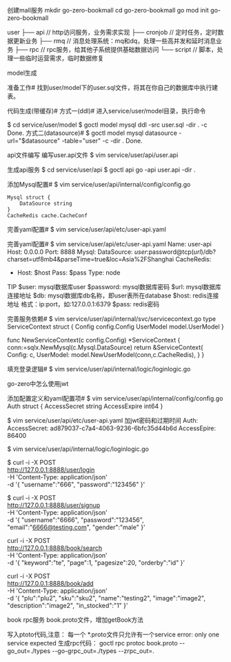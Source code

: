 创建mall服务
mkdir go-zero-bookmall
cd go-zero-bookmall 
go mod init go-zero-bookmall



user
    ├── api //  http访问服务，业务需求实现
    ├── cronjob // 定时任务，定时数据更新业务
    ├── rmq // 消息处理系统：mq和dq，处理一些高并发和延时消息业务
    ├── rpc // rpc服务，给其他子系统提供基础数据访问
    └── script // 脚本，处理一些临时运营需求，临时数据修复




model生成

准备工作#
找到user/model下的user.sql文件，将其在你自己的数据库中执行建表。

代码生成(带缓存)#
方式一(ddl)#
进入service/user/model目录，执行命令

$ cd service/user/model
$ goctl model mysql ddl -src user.sql -dir . -c
Done.
方式二(datasource)#
$ goctl model mysql datasource -url="$datasource" -table="user" -c -dir .
Done.

api文件编写
编写user.api文件
$ vim service/user/api/user.api

生成api服务
$ cd service/user/api
$ goctl api go -api user.api -dir . 

添加Mysql配置#
$ vim service/user/api/internal/config/config.go

	Mysql struct {
		DataSource string
	}
	CacheRedis cache.CacheConf

完善yaml配置#
$ vim service/user/api/etc/user-api.yaml

完善yaml配置#
$ vim service/user/api/etc/user-api.yaml
Name: user-api
Host: 0.0.0.0
Port: 8888
Mysql:
  DataSource: $user:$password@tcp($url)/$db?charset=utf8mb4&parseTime=true&loc=Asia%2FShanghai
CacheRedis:
  - Host: $host
    Pass: $pass
    Type: node

TIP
$user: mysql数据库user
$password: mysql数据库密码
$url: mysql数据库连接地址
$db: mysql数据库db名称，即user表所在database
$host: redis连接地址 格式：ip:port，如:127.0.0.1:6379
$pass: redis密码


完善服务依赖#
$ vim service/user/api/internal/svc/servicecontext.go
type ServiceContext struct {
    Config    config.Config
    UserModel model.UserModel
}

func NewServiceContext(c config.Config) *ServiceContext {
    conn:=sqlx.NewMysql(c.Mysql.DataSource)
    return &ServiceContext{
        Config: c,
        UserModel: model.NewUserModel(conn,c.CacheRedis),
    }
}


填充登录逻辑#
$ vim service/user/api/internal/logic/loginlogic.go



go-zero中怎么使用jwt

添加配置定义和yaml配置项#
$ vim service/user/api/internal/config/config.go
Auth       struct {
		AccessSecret string
		AccessExpire int64
	}

$ vim service/user/api/etc/user-api.yaml     加jwt密码和过期时间 
Auth:
  AccessSecret: ad879037-c7a4-4063-9236-6bfc35d44b6d
  AccessEpire: 86400



$ vim service/user/api/internal/logic/loginlogic.go



$ curl -i -X POST \
  http://127.0.0.1:8888/user/login \
  -H 'Content-Type: application/json' \
  -d '{
    "username":"666",
    "password":"123456"
}'

$ curl -i -X POST \
  http://127.0.0.1:8888/user/signup \
  -H 'Content-Type: application/json' \
  -d '{
    "username":"6666",
    "password":"123456",
    "email":"6666@testing.com",
    "gender":"male"
}'


curl -i -X POST \
  http://127.0.0.1:8888/book/search \
  -H 'Content-Type: application/json' \
  -d '{
    "keyword":"te",
    "page":1,
    "pagesize":20,
    "orderby":"id"
}'


curl -i -X POST \
  http://127.0.0.1:8888/book/add \
  -H 'Content-Type: application/json' \
  -d '{
    "plu":"plu2",
    "sku":"sku2",
    "name":"testing2",
    "image":"image2",
    "description":"image2",
    "in_stocked":"1"
}'


book rpc服务
book.proto文件，增加getBook方法

写入ptoto代码,注意： 每一个 *.proto文件只允许有一个service error: only one service expected
生成rpc代码：
goctl rpc protoc book.proto --go_out=./types --go-grpc_out=./types --zrpc_out=.


